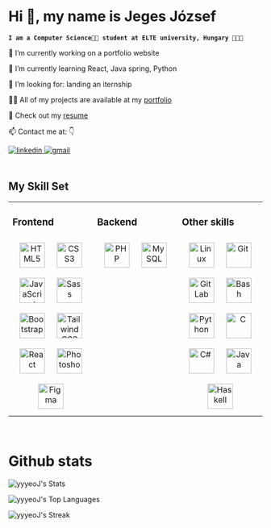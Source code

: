 # Hi 👋, my name is **Jeges József**

**`I am a Computer Science👩‍💻 student at ELTE university, Hungary 💓🤍💚`**

<p>🔭 I’m currently working on a portfolio website</p>
<p>🌱 I’m currently learning React, Java spring, Python</p>
<p>🤝 I’m looking for:  landing an iternship</p>
<p> 👨‍💻 All of my projects are available at my <a target="_blank" href="https://jegesjozsef.netlify.app">portfolio</a></p>
<p> 📄 Check out my <a href="#">resume</a></p>

<div align="left">
<p>📫 Contact me at: 👇</p>
<a target="_blank" href="https://www.linkedin.com/in/j%C3%B3zsef-jeges-578a63229/">
<img src=https://img.shields.io/badge/J%C3%B3zsef%20Jeges-%2520?style=flat&logo=linkedin&logoColor=white&labelColor=blue&color=blue&link=https%3A%2F%2Fwww.linkedin.com%2Fin%2Fj%25C3%25B3zsef-jeges-578a63229%2F alt=linkedin style="margin-bottom: 5px;" />
</a>
<a href="mailto:jegesjoco@gmail.com" target="_blank">
<img src=https://img.shields.io/badge/jegesjoco%40gmail.com-%2520?style=flat&logo=gmail&logoColor=white&labelColor=%23DB3E00&color=%23DB3E00&link=mailto%3Ajegesjoco%40gmail.com alt=gmail style="margin-bottom: 5px;" />
</a>  
</div>  
<br/>  

## My Skill Set  
<table><tr><td valign="top" width="33%">



### Frontend  
<div align="center">  
<a href="https://en.wikipedia.org/wiki/HTML5" target="_blank"><img style="margin: 10px" src="https://profilinator.rishav.dev/skills-assets/html5-original-wordmark.svg" alt="HTML5" height="50" /></a>  
<a href="https://www.w3schools.com/css/" target="_blank"><img style="margin: 10px" src="https://profilinator.rishav.dev/skills-assets/css3-original-wordmark.svg" alt="CSS3" height="50" /></a>  
<a href="https://www.javascript.com/" target="_blank"><img style="margin: 10px" src="https://profilinator.rishav.dev/skills-assets/javascript-original.svg" alt="JavaScript" height="50" /></a>  
<a href="https://sass-lang.com/" target="_blank"><img style="margin: 10px" src="https://profilinator.rishav.dev/skills-assets/sass-original.svg" alt="Sass" height="50" /></a>  
<a href="https://getbootstrap.com/docs/3.4/javascript/" target="_blank"><img style="margin: 10px" src="https://profilinator.rishav.dev/skills-assets/bootstrap-plain.svg" alt="Bootstrap" height="50" /></a>  
<a href="https://www.tailwindcss.com/" target="_blank"><img style="margin: 10px" src="https://profilinator.rishav.dev/skills-assets/tailwindcss.svg" alt="Tailwind CSS" height="50" /></a>  
<a href="https://reactjs.org/" target="_blank"><img style="margin: 10px" src="https://profilinator.rishav.dev/skills-assets/react-original-wordmark.svg" alt="React" height="50" /></a>  
<a href="https://www.adobe.com/in/products/photoshop.html" target="_blank"><img style="margin: 10px" src="https://profilinator.rishav.dev/skills-assets/photoshop-plain.svg" alt="Photoshop" height="50" /></a>  
<a href="https://www.figma.com/" target="_blank"><img style="margin: 10px" src="https://profilinator.rishav.dev/skills-assets/figma-icon.svg" alt="Figma" height="50" /></a>  
</div>

</td><td valign="top" width="33%">



### Backend  
<div align="center">  
<a href="https://www.php.net/" target="_blank"><img style="margin: 10px" src="https://profilinator.rishav.dev/skills-assets/php-original.svg" alt="PHP" height="50" /></a>  
<a href="https://www.mysql.com/" target="_blank"><img style="margin: 10px" src="https://profilinator.rishav.dev/skills-assets/mysql-original-wordmark.svg" alt="MySQL" height="50" /></a>  
</div>

</td><td valign="top" width="33%">



### Other skills
<div align="center">  
<a href="https://www.linux.org/" target="_blank"><img style="margin: 10px" src="https://profilinator.rishav.dev/skills-assets/linux-original.svg" alt="Linux" height="50" /></a>  
<a href="https://github.com/" target="_blank"><img style="margin: 10px" src="https://profilinator.rishav.dev/skills-assets/git-scm-icon.svg" alt="Git" height="50" /></a>  
<a href="https://about.gitlab.com/" target="_blank"><img style="margin: 10px" src="https://profilinator.rishav.dev/skills-assets/gitlab.svg" alt="GitLab" height="50" /></a>  
<a href="https://www.gnu.org/software/bash/" target="_blank"><img style="margin: 10px" src="https://profilinator.rishav.dev/skills-assets/gnu_bash-icon.svg" alt="Bash" height="50" /></a>  
<a href="https://www.python.org/" target="_blank"><img style="margin: 10px" src="https://profilinator.rishav.dev/skills-assets/python-original.svg" alt="Python" height="50" /></a>  
<a href="https://www.cprogramming.com/" target="_blank"><img style="margin: 10px" src="https://profilinator.rishav.dev/skills-assets/c-original.svg" alt="C" height="50" /></a>  
<a href="https://docs.microsoft.com/en-us/dotnet/csharp/" target="_blank"><img style="margin: 10px" src="https://profilinator.rishav.dev/skills-assets/csharp-original.svg" alt="C#" height="50" /></a>  
<a href="https://www.java.com/" target="_blank"><img style="margin: 10px" src="https://profilinator.rishav.dev/skills-assets/java-original-wordmark.svg" alt="Java" height="50" /></a>  
<a href="https://www.haskell.org/" target="_blank"><img style="margin: 10px" src="https://profilinator.rishav.dev/skills-assets/haskell.png" alt="Haskell" height="50" /></a>  
</div>

</td></tr></table>  

<br/>  




# Github stats

![yyyeoJ's Stats](https://github-readme-stats.vercel.app/api?username=yyyeoJ&theme=blue-green&show_icons=true&hide_border=true&count_private=true)


![yyyeoJ's Top Languages](https://github-readme-stats.vercel.app/api/top-langs/?username=yyyeoJ&theme=blue-green&show_icons=true&hide_border=true&layout=compact)

![yyyeoJ's Streak](https://github-readme-streak-stats.herokuapp.com/?user=yyyeoJ&theme=blue-green&hide_border=true)



